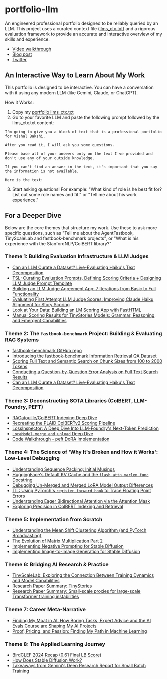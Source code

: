 # portfolio-llm

An engineered professional portfolio designed to be reliably queried by an LLM. This project uses a curated context file ([llms_ctx.txt](https://raw.githubusercontent.com/vishalbakshi/portfolio-llm/refs/heads/main/llms_ctx.txt)) and a rigorous evaluation framework to provide an accurate and interactive overview of my skills and experience.

- [Video walkthrough](https://youtu.be/Qhax3JerFP0?feature=shared)
- [Blog post](https://vishalbakshi.github.io/blog/posts/2025-06-26-portfolio-llm/)
- [Twitter](https://x.com/vishal_learner)

## An Interactive Way to Learn About My Work

This portfolio is designed to be interactive. You can have a conversation with it using any modern LLM (like Gemini, Claude, or ChatGPT).

How it Works:

1. Copy my [portfolio llms_ctx.txt](https://raw.githubusercontent.com/vishalbakshi/portfolio-llm/refs/heads/main/llms_ctx.txt)
2. Go to your favorite LLM and paste the following prompt followed by the llms_ctx.txt content:

```
I'm going to give you a block of text that is a professional portfolio for Vishal Bakshi.

After you read it, I will ask you some questions.

Please base all of your answers only on the text I've provided and don't use any of your outside knowledge.

If you can't find an answer in the text, it's important that you say the information is not available.

Here is the text:
```
  
3. Start asking questions! For example: "What kind of role is he best fit for? List out some role names and fit." or "Tell me about his work experience."

## For a Deeper Dive

Below are the core themes that structure my work. Use these to ask more specific questions, such as "Tell me about the AgentFastbook, TinyScaleLab and fastbook-benchmark projects", or "What is his experience with the StanfordNLP/ColBERT library?"

### Theme 1: Building Evaluation Infrastructure & LLM Judges

* [Can an LLM Curate a Dataset? Live-Evaluating Haiku's Text Decomposition](https://youtu.be/NwPKy1rqXT8)
* [TSL: Curating Evaluation Prompts, Defining Scoring Criteria + Designing LLM Judge Prompt Template](https://youtu.be/k5J1S9N_j2g)
* [Building an LLM Judge Agreement App: 7 Iterations from Basic to Full Functionality](https://youtu.be/-a2D9cqXgN4) 
* [Evaluating First Attempt LLM Judge Scores: Improving Claude Haiku Alignment for Story Scoring](https://youtu.be/shIqv520AFY)
* [Look at Your Data: Building an LM Scoring App with FastHTML](https://youtu.be/tcTehUHyrGk) 
* [Manual Scoring Results for TinyStories Models: Grammar, Reasoning, and Emergent Capabilities](https://youtu.be/ZFu8N1Lc3oY)

### Theme 2: The `fastbook-benchmark` Project: Building & Evaluating RAG Systems

* [fastbook-benchmark GitHub repo](https://github.com/vishalbakshi/fastbook-benchmark)
* [Introducing the fastbook-benchmark Information Retrieval QA Dataset](https://youtu.be/VsVIy8k9rMU) 
* [Scoring Full Text and Semantic Search on Chunk Sizes from 100 to 2000 Tokens](https://vishalbakshi.github.io/blog/posts/2024-11-29-fastbook-benchmark-results/)
* [Conducting a Question-by-Question Error Analysis on Full Text Search Results](https://vishalbakshi.github.io/blog/posts/2024-09-05-fastbookRAG-bm25-error-analysis/)
* [Can an LLM Curate a Dataset? Live-Evaluating Haiku's Text Decomposition](https://youtu.be/NwPKy1rqXT8)

### Theme 3: Deconstructing SOTA Libraries (ColBERT, LLM-Foundry, PEFT)

* [RAGatouille/ColBERT Indexing Deep Dive](https://youtu.be/P9KXQ7pbv9s)
* [Recreating the PLAID ColBERTv2 Scoring Pipeline](https://vishalbakshi.github.io/blog/posts/2024-12-24-PLAID-ColBERTv2-scoring-pipeline/)
* [LossInspector: A Deep Dive Into LLM-Foundry's Next-Token Prediction](https://youtu.be/9ffnmeiDF_M)
* [`LoraModel.merge_and_unload` Deep Dive](https://youtu.be/NEosNY_d4zg) 
* [Code Walkthrough - peft DoRA Implementation](https://youtu.be/GE6jRudHhzY)

### Theme 4: The Science of 'Why It's Broken and How it Works': Low-Level Debugging

* [Understanding Sequence Packing: Initial Musings](https://youtu.be/xWnMDL9FDbg) 
* [HuggingFace's Default KV Cache and the `flash_attn_varlen_func` Docstring](https://youtu.be/pZpK5uGr7Lo) 
* [Debugging Un-Merged and Merged LoRA Model Output Differences](https://youtu.be/7fM8FClG66s) 
* [TIL: Using PyTorch's `register_forward_hook` to Trace Floating Point Errors](https://youtu.be/Y6qgWxU3oO4)
* [Understanding Eager Bidirectional Attention via the Attention Mask](https://youtu.be/u_v6HHyv4No)
* [Exploring Precision in ColBERT Indexing and Retrieval](https://youtu.be/aiNQ4I8YaD0)

### Theme 5: Implementation from Scratch

* [Understanding the Mean Shift Clustering Algorithm (and PyTorch Broadcasting)](https://youtu.be/kfl-cUz9iWw)  
* [The Evolution of Matrix Multiplication Part 2](https://youtu.be/iV63qy4ETJQ)
* [Implementing Negative Prompting for Stable Diffusion](https://youtu.be/_nzRTwEb47A)
* [Implementing Image-to-Image Generation for Stable Diffusion](https://youtu.be/POisZHNP23c)
  
### Theme 6: Bridging AI Research & Practice

* [TinyScaleLab: Exploring the Connection Between Training Dynamics and Model Capabilities](https://youtu.be/82mE39Ef5eY) 
* [Research Paper Summary: TinyStories](https://youtu.be/VqgHxKSEspw)
* [Research Paper Summary: Small-scale proxies for large-scale Transformer training instabilities](https://youtu.be/wY774B4JNLM)

### Theme 7: Career Meta-Narrative

* [Finding My Moat in AI: How Boring Tasks, Expert Advice and the AI Evals Course are Shaping My AI Projects](https://youtu.be/GkLAeWOi0r8)
* [Proof, Pricing, and Passion: Finding My Path in Machine Learning](https://youtu.be/9s88C8XBBiQ)

### Theme 8: The Applied Learning Journey

* [BirdCLEF 2024 Recap (0.61 Final LB Score)](https://www.kaggle.com/code/vishalbakshi/birdclef-2024-recap-0-61-final-lb-score) 
* [How Does Stable Diffusion Work?](https://vishalbakshi.github.io/blog/posts/2024-08-08-how-does-stable-diffusion-work/index.html)
* [Takeaways from Gemini's Deep Research Report for Small Batch Training](https://youtu.be/HMOyhKnZ5W0)
